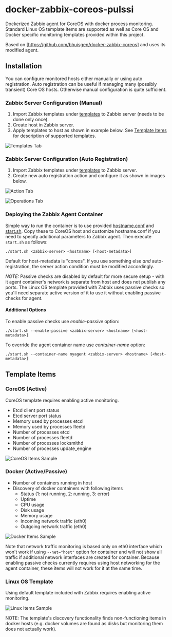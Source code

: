 # docker-zabbix-coreos-pulssi
Dockerized Zabbix agent for CoreOS with docker process monitoring. Standard Linux
OS template items are supported as well as Core OS and Docker specific
monitoring templates provided within this project.

Based on [https://github.com/bhuisgen/docker-zabbix-coreos] and uses its
modified agent.

## Installation

You can configure monitored hosts either manually or using auto registration.
Auto registration can be useful if managing many (possibly transient) Core OS
hosts. Otherwise manual configuration is quite sufficient.

### Zabbix Server Configuration (Manual)

1. Import Zabbix templates under [templates](templates) to Zabbix server (needs to be done only once).
2. Create host in Zabbix server.
3. Apply templates to host as shown in example below. See [Template Items](#template-items) for description of supported templates.

![Templates Tab](documentation/host-config-templates.png)

### Zabbix Server Configuration (Auto Registration)

1. Import Zabbix templates under [templates](templates) to Zabbix server.
2. Create new auto registration action and configure it as shown in images below.

![Action Tab](documentation/auto-registration-1.png)

![Operations Tab](documentation/auto-registration-2.png)

### Deploying the Zabbix Agent Container

Simple way to run the container is to use provided [hostname.conf](hostname.conf)
and [start.sh](start.sh). Copy these to CoreOS host and customize hostname.conf
if you need to specify additional parameters to Zabbix agent. Then execute
`start.sh` as follows:

```
./start.sh <zabbix-server> <hostname> [<host-metadata>]
```

Default for host-metadata is "coreos". If you use something else _and_
auto-registration, the server action condition must be modified accordingly.

*NOTE:* Passive checks are disabled by default for more secure setup - with it
agent container's network is separate from host and does not publish any ports.
The Linux OS template provided with Zabbix uses passive checks so you'll need
separate active version of it to use it without enabling passive checks for
agent.

#### Additional Options

To enable passive checks use *enable-passive* option:
```
./start.sh --enable-passive <zabbix-server> <hostname> [<host-metadata>]
```

To override the agent container name use *container-name* option:
```
./start.sh --container-name myagent <zabbix-server> <hostname> [<host-metadata>]
```

## Template Items

### CoreOS (Active)

CoreOS template requires enabling active monitoring.

* Etcd client port status
* Etcd server port status
* Memory used by processes etcd
* Memory used by processes fleetd
* Number of processes etcd
* Number of processes fleetd
* Number of processes locksmithd
* Number of processes update_engine

![CoreOS Items Sample](documentation/latestdata-coreos.png)

### Docker (Active/Passive)

* Number of containers running in host
* Discovery of docker containers with following items
  * Status (1: not running, 2: running, 3: error)
  * Uptime
  * CPU usage
  * Disk usage
  * Memory usage
  * Incoming network traffic (eth0)
  * Outgoing network traffic (eth0)

![Docker Items Sample](documentation/latestdata-docker.png)

Note that network traffic monitoring is based only on eth0 interface which won't
work if using `--net="host"` option for container and will not show all traffic
if additional network interfaces are created for container. Because enabling
passive checks currently requires using host networking for the agent container,
these items will not work for it at the same time.

### Linux OS Template

Using default template included with Zabbix requires enabling active monitoring.

![Linux Items Sample](documentation/latestdata-oslinux.png)

NOTE: The template's discovery functionality finds non-functioning items in
docker hosts (e.g. docker volumes are found as disks but monitoring them does
not actually work).
